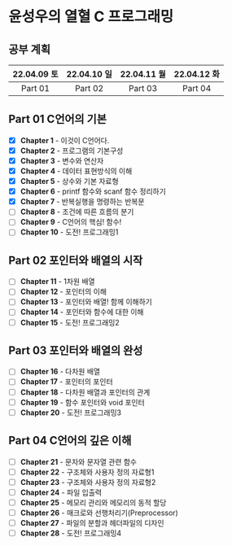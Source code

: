 # 윤성우의 열혈 C 프로그래밍

## 공부 계획

|22.04.09 토|22.04.10 일|22.04.11 월|22.04.12 화|
|:---:|:---:|:---:|:---:|
|Part 01|Part 02|Part 03|Part 04|

## Part 01 C언어의 기본

- [X] <b>Chapter 1</b> - 이것이 C언어다.
- [X] <b>Chapter 2</b> - 프로그램의 기본구성
- [X] <b>Chapter 3</b> - 변수와 연산자
- [X] <b>Chapter 4</b> - 데이터 표현방식의 이해
- [X] <b>Chapter 5</b> - 상수와 기본 자료형
- [X] <b>Chapter 6</b> - printf 함수와 scanf 함수 정리하기
- [X] <b>Chapter 7</b> - 반복실행을 명령하는 반복문
- [ ] <b>Chapter 8</b> - 조건에 따른 흐름의 분기
- [ ] <b>Chapter 9</b> - C언어의 핵심! 함수!
- [ ] <b>Chapter 10</b> - 도전! 프로그래밍1
 
## Part 02 포인터와 배열의 시작

- [ ] <b>Chapter 11</b> - 1차원 배열
- [ ] <b>Chapter 12</b> - 포인터의 이해
- [ ] <b>Chapter 13</b> - 포인터와 배열! 함께 이해하기
- [ ] <b>Chapter 14</b> - 포인터와 함수에 대한 이해
- [ ] <b>Chapter 15</b> - 도전! 프로그래밍2

## Part 03 포인터와 배열의 완성

- [ ] <b>Chapter 16</b> - 다차원 배열
- [ ] <b>Chapter 17</b> - 포인터의 포인터
- [ ] <b>Chapter 18</b> - 다차원 배열과 포인터의 관계
- [ ] <b>Chapter 19</b> - 함수 포인터와 void 포인터
- [ ] <b>Chapter 20</b> - 도전! 프로그래밍3

## Part 04 C언어의 깊은 이해

- [ ] <b>Chapter 21</b> - 문자와 문자열 관련 함수
- [ ] <b>Chapter 22</b> - 구조체와 사용자 정의 자료형1
- [ ] <b>Chapter 23</b> - 구조체와 사용자 정의 자료형2
- [ ] <b>Chapter 24</b> - 파일 입출력
- [ ] <b>Chapter 25</b> - 메모리 관리와 메모리의 동적 할당
- [ ] <b>Chapter 26</b> - 매크로와 선행처리기(Preprocessor)
- [ ] <b>Chapter 27</b> - 파일의 분할과 헤더파일의 디자인
- [ ] <b>Chapter 28</b> - 도전! 프로그래밍4

